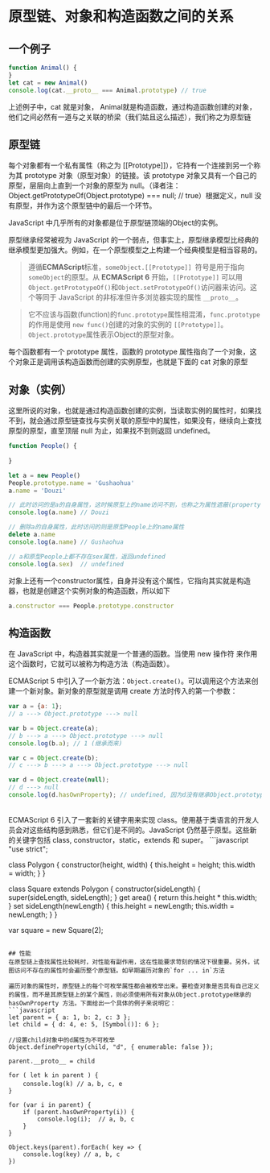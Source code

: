 # 原型链、对象和构造函数之间的关系

## 一个例子
```javascript
function Animal() {
}
let cat = new Animal()
console.log(cat.__proto__ === Animal.prototype) // true
```
上述例子中，cat 就是对象， Animal就是构造函数，通过构造函数创建的对象，他们之间必然有一道与之关联的桥梁（我们姑且这么描述），我们称之为原型链

## 原型链
每个对象都有一个私有属性（称之为 [[Prototype]]），它持有一个连接到另一个称为其 prototype 对象（原型对象）的链接。该 prototype 对象又具有一个自己的原型，层层向上直到一个对象的原型为 null。（译者注：Object.getPrototypeOf(Object.prototype) === null; // true）根据定义，null 没有原型，并作为这个原型链中的最后一个环节。

JavaScript 中几乎所有的对象都是位于原型链顶端的Object的实例。

原型继承经常被视为 JavaScript 的一个弱点，但事实上，原型继承模型比经典的继承模型更加强大。例如，在一个原型模型之上构建一个经典模型是相当容易的。

> 遵循**ECMAScript**标准，`someObject.[[Prototype]] `符号是用于指向 `someObject`的原型。从 **ECMAScript 6** 开始，`[[Prototype]]` 可以用`Object.getPrototypeOf()`和`Object.setPrototypeOf()`访问器来访问。这个等同于 JavaScript 的非标准但许多浏览器实现的属性 `__proto__`。

> 它不应该与函数(function)的`func.prototype`属性相混淆，`func.prototype`的作用是使用 `new func()`创建的对象的实例的 `[[Prototype]]`。`Object.prototype`属性表示Object的原型对象。

每个函数都有一个 prototype 属性，函数的 prototype 属性指向了一个对象，这个对象正是调用该构造函数而创建的实例原型，也就是下面的 cat 对象的原型
<br />

## 对象（实例）
这里所说的对象，也就是通过构造函数创建的实例，当读取实例的属性时，如果找不到，就会通过原型链查找与实例关联的原型中的属性，如果没有，继续向上查找原型的原型，直至顶层 null 为止，如果找不到则返回 undefined。
```javascript
function People() {
	
}

let a = new People()
People.prototype.name = 'Gushaohua'
a.name = 'Douzi'

// 此时访问的是a的自身属性，这时候原型上的name访问不到，也称之为属性遮蔽(property shadowing)
console.log(a.name) // Douzi

// 删除a的自身属性，此时访问的则是原型People上的name属性
delete a.name
console.log(a.name) // Gushaohua

// a和原型People上都不存在sex属性，返回undefined
console.log(a.sex)  // undefined
```

对象上还有一个constructor属性，自身并没有这个属性，它指向其实就是构造器，也就是创建这个实例对象的构造函数，所以如下
```javascript
a.constructor === People.prototype.constructor
```

## 构造函数
在 JavaScript 中，构造器其实就是一个普通的函数。当使用 new 操作符 来作用这个函数时，它就可以被称为构造方法（构造函数）。

ECMAScript 5 中引入了一个新方法：`Object.create()`。可以调用这个方法来创建一个新对象。新对象的原型就是调用 create 方法时传入的第一个参数：
```javascript
var a = {a: 1}; 
// a ---> Object.prototype ---> null

var b = Object.create(a);
// b ---> a ---> Object.prototype ---> null
console.log(b.a); // 1 (继承而来)

var c = Object.create(b);
// c ---> b ---> a ---> Object.prototype ---> null

var d = Object.create(null);
// d ---> null
console.log(d.hasOwnProperty); // undefined, 因为d没有继承Object.prototype
```
<br>
ECMAScript 6 引入了一套新的关键字用来实现 class。使用基于类语言的开发人员会对这些结构感到熟悉，但它们是不同的。JavaScript 仍然基于原型。这些新的关键字包括 class, constructor，static，extends 和 super。
```javascript
"use strict";

class Polygon {
  constructor(height, width) {
    this.height = height;
    this.width = width;
  }
}

class Square extends Polygon {
  constructor(sideLength) {
    super(sideLength, sideLength);
  }
  get area() {
    return this.height * this.width;
  }
  set sideLength(newLength) {
    this.height = newLength;
    this.width = newLength;
  }
}

var square = new Square(2);
```

## 性能
在原型链上查找属性比较耗时，对性能有副作用，这在性能要求苛刻的情况下很重要。另外，试图访问不存在的属性时会遍历整个原型链。如早期遍历对象的`for ... in`方法

遍历对象的属性时，原型链上的每个可枚举属性都会被枚举出来。要检查对象是否具有自己定义的属性，而不是其原型链上的某个属性，则必须使用所有对象从Object.prototype继承的 hasOwnProperty 方法。下面给出一个具体的例子来说明它：
```javascript
let parent = { a: 1, b: 2, c: 3 };
let child = { d: 4, e: 5, [Symbol()]: 6 };

//设置child对象中的d属性为不可枚举
Object.defineProperty(child, "d", { enumerable: false });

parent.__proto__ = child

for ( let k in parent ) {
	console.log(k) // a，b, c, e
}

for (var i in parent) { 
	if (parent.hasOwnProperty(i)) { 
		console.log(i);  // a, b, c
	} 
} 

Object.keys(parent).forEach( key => {
	console.log(key) // a, b, c
})

```